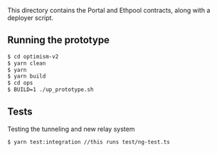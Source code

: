 This directory contains the Portal and Ethpool contracts, along with
a deployer script.

## Running the prototype

```bash
$ cd optimism-v2
$ yarn clean
$ yarn
$ yarn build
$ cd ops
$ BUILD=1 ./up_prototype.sh
```

## Tests

Testing the tunneling and new relay system

```bash
$ yarn test:integration //this runs test/ng-test.ts
```


